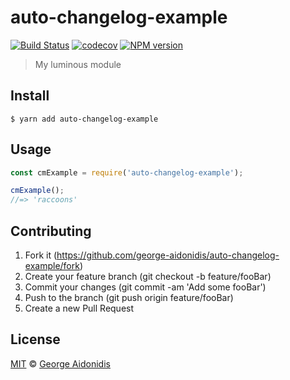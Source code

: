 # auto-changelog-example

[![Build Status](https://travis-ci.org/george-aidonidis/auto-changelog-example.svg?branch=master)](https://travis-ci.org/george-aidonidis/auto-changelog-example) [![codecov](https://codecov.io/gh/george-aidonidis/auto-changelog-example/badge.svg?branch=master)](https://codecov.io/gh/george-aidonidis/auto-changelog-example?branch=master) [![NPM version](https://img.shields.io/npm/v/auto-changelog-example.svg?style=flat)](https://www.npmjs.com/package/auto-changelog-example)

> My luminous module

## Install

```
$ yarn add auto-changelog-example
```

## Usage

```js
const cmExample = require('auto-changelog-example');

cmExample();
//=> 'raccoons'
```

## Contributing

1. Fork it (<https://github.com/george-aidonidis/auto-changelog-example/fork>)
2. Create your feature branch (git checkout -b feature/fooBar)
3. Commit your changes (git commit -am 'Add some fooBar')
4. Push to the branch (git push origin feature/fooBar)
5. Create a new Pull Request

## License

[MIT](./license) © [George Aidonidis](http://iamgeorge.dev)
